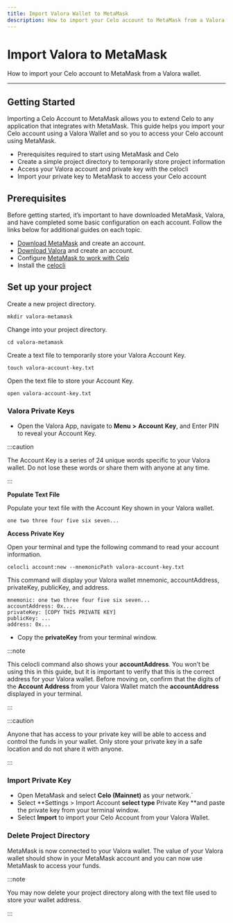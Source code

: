 ```yaml
---
title: Import Valora Wallet to MetaMask
description: How to import your Celo account to MetaMask from a Valora wallet.
---
```


# Import Valora to MetaMask

How to import your Celo account to MetaMask from a Valora wallet.

___

## Getting Started

Importing a Celo Account to MetaMask allows you to extend Celo to any application that integrates with MetaMask. This guide helps you import your Celo account using a Valora Wallet and so you to access your Celo account using MetaMask.

* Prerequisites required to start using MetaMask and Celo
* Create a simple project directory to temporarily store project information
* Access your Valora account and private key with the celocli
* Import your private key to MetaMask to access your Celo account

## Prerequisites

Before getting started, it’s important to have downloaded MetaMask, Valora, and have completed some basic configuration on each account. Follow the links below for additional guides on each topic.

* [Download MetaMask](https://metamask.io/download.html) and create an account.
* [Download Valora](https://valoraapp.com/) and create an account.
* Configure [MetaMask to work with Celo](https://docs.celo.org/getting-started/wallets/using-metamask-with-celo)
* Install the [celocli](https://docs.celo.org/command-line-interface/introduction)
## Set up your project

Create a new project directory.

```
mkdir valora-metamask
```

Change into your project directory.

```
cd valora-metamask
```

Create a text file to temporarily store your Valora Account Key.

```
touch valora-account-key.txt
```

Open the text file to store your Account Key.

```
open valora-account-key.txt
```

### Valora Private Keys

* Open the Valora App, navigate to **Menu** **>** **Account** **Key**, and Enter PIN to reveal your Account Key.

:::caution

The Account Key is a series of 24 unique words specific to your Valora wallet. Do not lose these words or share them with anyone at any time.

:::

**Populate Text File**

Populate your text file with the Account Key shown in your Valora wallet.

```
one two three four five six seven...
```

**Access Private Key**

Open your terminal and type the following command to read your account information.

```
celocli account:new --mnemonicPath valora-account-key.txt
```

This command will display your Valora wallet mnemonic, accountAddress, privateKey, publicKey, and address. 

```
mnemonic: one two three four five six seven...
accountAddress: 0x...
privateKey: [COPY THIS PRIVATE KEY]
publicKey: ...
address: 0x...
```

* Copy the **privateKey** from your terminal window.

:::note

This celocli command also shows your <strong>accountAddress</strong>. You won’t be using this in this guide, but it is important to verify that this is the correct address for your Valora wallet. Before moving on, confirm that the digits of the <strong>Account Address</strong> from your Valora Wallet match the <strong>accountAddress</strong> displayed in your terminal.

:::


:::caution

Anyone that has access to your private key will be able to access and control the funds in your wallet. Only store your private key in a safe location and do not share it with anyone.

:::

### Import Private Key

* Open MetaMask and select **Celo (Mainnet)** as your network.`
* Select **Settings > Import Account **select type** Private Key **and paste the private key from your terminal window.
* Select **Import** to import your Celo Account from your Valora Wallet.

### Delete Project Directory

MetaMask is now connected to your Valora wallet. The value of your Valora wallet should show in your MetaMask account and you can now use MetaMask to access your funds. 

:::note

You may now delete your project directory along with the text file used to store your wallet address.

:::
